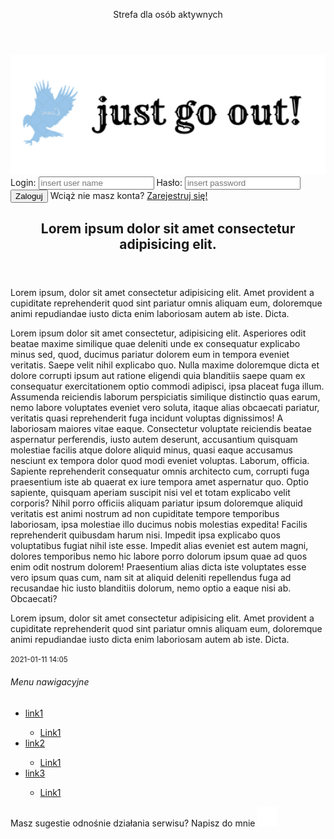 <!DOCTYPE html>
<html lang="pl">
    <head>
        <meta charset="utf-8">
        <title>Main page</title>
        <link rel="stylesheet" href="https://stackpath.bootstrapcdn.com/bootstrap/4.4.1/css/bootstrap.min.css" integrity="sha384-Vkoo8x4CGsO3+Hhxv8T/Q5PaXtkKtu6ug5TOeNV6gBiFeWPGFN9MuhOf23Q9Ifjh" crossorigin="anonymous">
        <link rel="stylesheet" href="styles/main.css">
    </head>
    <body>
        <main>
            <header class="banner"><p>Strefa dla osób aktywnych</p></header>
            <div class="logo">
                <img class="banimg" src="images/banner.png" alt="here is a banner">
            </div>
                <div class="style">
                </div>
                <div id="logPane">
                    <label>Login: <input type="text" placeholder="insert user name" name="uname" required id="logPane--userName"></label>
                    <label>Hasło: <input type="password" placeholder="insert password" name="upass" required id="logPane--password"></label>
                    <button title="Login" id="logPane__loginInput">Zaloguj</button>
                    <a>Wciąż nie masz konta? <a href="#">Zarejestruj się!</a></a>
                </div>
            <article class="content">
                <header>
                    <h1>Lorem ipsum dolor sit amet consectetur adipisicing elit.</h1>
                    </header>
                        <div class="text">
                            <p>Lorem ipsum, dolor sit amet consectetur adipisicing elit. Amet provident a cupiditate reprehenderit quod sint pariatur omnis aliquam eum, doloremque animi repudiandae iusto dicta enim laboriosam autem ab iste. Dicta.</p>
                            <p>Lorem ipsum dolor sit amet consectetur, adipisicing elit. Asperiores odit beatae maxime similique quae deleniti unde ex consequatur explicabo minus sed, quod, ducimus pariatur dolorem eum in tempora eveniet veritatis.
                            Saepe velit nihil explicabo quo. Nulla maxime doloremque dicta et dolore corrupti ipsum aut ratione eligendi quia blanditiis saepe quam ex consequatur exercitationem optio commodi adipisci, ipsa placeat fuga illum.
                            Assumenda reiciendis laborum perspiciatis similique distinctio quas earum, nemo labore voluptates eveniet vero soluta, itaque alias obcaecati pariatur, veritatis quasi reprehenderit fuga incidunt voluptas dignissimos! A laboriosam maiores vitae eaque.
                            Consectetur voluptate reiciendis beatae aspernatur perferendis, iusto autem deserunt, accusantium quisquam molestiae facilis atque dolore aliquid minus, quasi eaque accusamus nesciunt ex tempora dolor quod modi eveniet voluptas. Laborum, officia.
                            Sapiente reprehenderit consequatur omnis architecto cum, corrupti fuga praesentium iste ab quaerat ex iure tempora amet aspernatur quo. Optio sapiente, quisquam aperiam suscipit nisi vel et totam explicabo velit corporis?
                            Nihil porro officiis aliquam pariatur ipsum doloremque aliquid veritatis est animi nostrum ad non cupiditate tempore temporibus laboriosam, ipsa molestiae illo ducimus nobis molestias expedita! Facilis reprehenderit quibusdam harum nisi.
                            Impedit ipsa explicabo quos voluptatibus fugiat nihil iste esse. Impedit alias eveniet est autem magni, dolores temporibus nemo hic labore porro dolorum ipsum quae ad quos enim odit nostrum dolorem!
                            Praesentium alias dicta iste voluptates esse vero ipsum quas cum, nam sit at aliquid deleniti repellendus fuga ad recusandae hic iusto blanditiis dolorum, nemo optio a eaque nisi ab. Obcaecati?</p>
                            <p>Lorem ipsum, dolor sit amet consectetur adipisicing elit. Amet provident a cupiditate reprehenderit quod sint pariatur omnis aliquam eum, doloremque animi repudiandae iusto dicta enim laboriosam autem ab iste. Dicta.</p>
                            <time datetime="2020-05-05T11:20:00"><small>2021-01-11 14:05</small></time>
                        </div>
            </article>
            <nav class="navbar">
                <div class="nav-menu">
                    <h6>Menu nawigacyjne</h6>
                    <ul>
                     <li class="sublink">
                            <a href="#">link1
                             <ul class="submenu">
                                    <li>Link1</li>
                                </ul>
                            </a>
                        </li>
                        <li class="sublink">
                            <a href="#">link2
                             <ul class="submenu">
                                    <li>Link1</li>
                                </ul>
                            </a>
                     </li>
                     <li class="sublink">
                         <a href="#">link3
                             <ul class="submenu">
                                    <li>Link1</li>
                                </ul>
                            </a>
                        </li>
                    </ul>
                </div>
            </nav>
            <div class="wrapper">
                <p>Masz sugestie odnośnie działania serwisu? Napisz do mnie <a href="mail@gmail.com"><img src="images/e-mail.png" alt="odsyłacz obrazkowy"></a></p>
            </div>
        </main>
        <script type="text/javascript" src="scripts/vendor.js"></script>
        <script type="text/javascript" src="scripts/app.js"></script>
    </body>
</html>